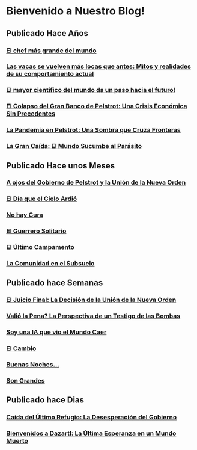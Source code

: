 # Bienvenido a Nuestro Blog!

## Publicado Hace Años

### [El chef más grande del mundo](/ElChefmásgrandedelmundo.md)

### [Las vacas se vuelven más locas que antes: Mitos y realidades de su comportamiento actual](/lasvacas.md)

### [El mayor científico del mundo da un paso hacia el futuro!](/elcientifico.md)

### [El Colapso del Gran Banco de Pelstrot: Una Crisis Económica Sin Precedentes](/colapso.md)

### [La Pandemia en Pelstrot: Una Sombra que Cruza Fronteras](/pandemia.md)

### [La Gran Caída: El Mundo Sucumbe al Parásito](/grancaida.md)

## Publicado Hace unos Meses

### [A ojos del Gobierno de Pelstrot y la Unión de la Nueva Orden](/nuevaorden.md)

### [El Día que el Cielo Ardió](/cieloardio.md)

### [No hay Cura](/cura.md)

### [El Guerrero Solitario](/guerrerosolitario.md)

### [El Último Campamento](/ultimocampamento.md)

### [La Comunidad en el Subsuelo](/comunidad.md)

## Publicado hace Semanas

### [El Juicio Final: La Decisión de la Unión de la Nueva Orden](/juicio.md)

### [Valió la Pena? La Perspectiva de un Testigo de las Bombas](/valio.md)

### [Soy una IA que vio el Mundo Caer](/IA.md)

### [El Cambio](/cambio.md)

### [Buenas Noches...](/buenasnoches.md)

### [Son Grandes](/grandes.md)

## Publicado hace Dias

### [Caída del Último Refugio: La Desesperación del Gobierno](/caidarefugio.md)

### [Bienvenidos a Dazartl: La Última Esperanza en un Mundo Muerto](/dazartl.md)